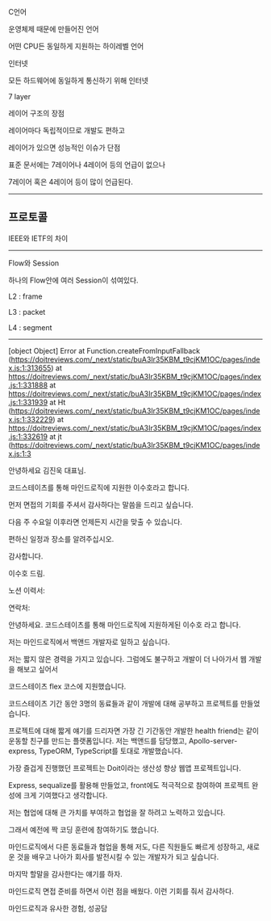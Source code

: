 C언어

운영체제 때문에 만들어진 언어

어떤 CPU든 동일하게 지원하는 하이레벨 언어


인터넷

모든 하드웨어에 동일하게 통신하기 위해 인터넷


7 layer

레이어 구조의 장점

레이어마다 독립적이므로 개발도 편하고 

레이어가 있으면 성능적인 이슈가 단점

표준 문서에는 7레이어나 4레이어 등의 언급이 없으나

7레이어 혹은 4레이어 등이 많이 언급된다.

----

## 프로토콜

IEEE와 IETF의 차이

----

Flow와 Session

하나의 Flow안에 여러 Session이 섞여있다.


L2 : frame

L3 : packet

L4 : segment

----


[object Object]
Error
    at Function.createFromInputFallback (https://doitreviews.com/_next/static/buA3Ir35KBM_t9cjKM1OC/pages/index.js:1:313655)
    at https://doitreviews.com/_next/static/buA3Ir35KBM_t9cjKM1OC/pages/index.js:1:331888
    at https://doitreviews.com/_next/static/buA3Ir35KBM_t9cjKM1OC/pages/index.js:1:331939
    at Ht (https://doitreviews.com/_next/static/buA3Ir35KBM_t9cjKM1OC/pages/index.js:1:332229)
    at https://doitreviews.com/_next/static/buA3Ir35KBM_t9cjKM1OC/pages/index.js:1:332619
    at jt (https://doitreviews.com/_next/static/buA3Ir35KBM_t9cjKM1OC/pages/index.js:1:3


안녕하세요 김진욱 대표님.

코드스테이츠를 통해 마인드로직에 지원한 이수호라고 합니다.

먼저 면접의 기회를 주셔서 감사하다는 말씀을 드리고 싶습니다.

다음 주 수요일 이후라면 언제든지 시간을 맞출 수 있습니다.

편하신 일정과 장소를 알려주십시오.

감사합니다.

이수호 드림.

노션 이력서: 

연락처: 



안녕하세요. 코드스테이츠를 통해 마인드로직에 지원하게된 이수호 라고 합니다.

저는 마인드로직에서 백앤드 개발자로 일하고 싶습니다.

저는 짧지 않은 경력을 가지고 있습니다. 그럼에도 불구하고 개발이 더 나아가서 웹 개발을 해보고 싶어서

코드스테이츠 flex 코스에 지원했습니다.

코드스테이츠 기간 동안 3명의 동료들과 같이 개발에 대해 공부하고 프로젝트를 만들었습니다.

프로젝트에 대해 짧게 얘기를 드리자면 가장 긴 기간동안 개발한 health friend는 같이 운동할 친구를 만드는 플랫폼입니다.
저는 백앤드를 담당했고, Apollo-server-express, TypeORM, TypeScript를 토대로 개발했습니다.

가장 즐겁게 진행했던 프로젝트는 Doit이라는 생산성 향상 웹앱 프로젝트입니다.

Express, sequalize를 활용해 만들었고, front에도 적극적으로 참여하여 프로젝트 완성에 크게 기여했다고 생각합니다.

저는 협업에 대해 큰 가치를 부여하고 협업을 잘 하려고 노력하고 있습니다.

그래서 예전에 짝 코딩 훈련에 참여하기도 했습니다.

마인드로직에서 다른 동료들과 협업을 통해 저도, 다른 직원들도 빠르게 성장하고, 새로운 것을 배우고 나아가 회사를 발전시킬 수 있는 개발자가 되고 싶습니다.

마지막 할말을 감사한다는 얘기를 하자.

마인드로직 면접 준비를 하면서 이런 점을 배웠다. 이런 기회를 줘서 감사하다.

마인드로직과 유사한 경험, 성공담
